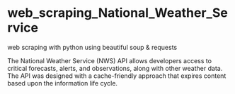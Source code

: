 # web_scraping_National_Weather_Service
web scraping with python using beautiful soup &amp; requests


The National Weather Service (NWS) API allows developers access to critical forecasts, alerts, and observations, along with other weather data. The API was designed with a cache-friendly approach that expires content based upon the information life cycle.
